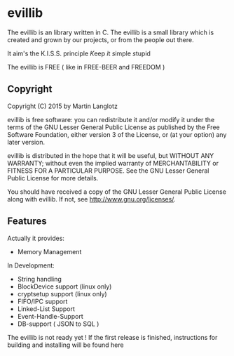 
# evillib
The evillib is an library written in C.
The evillib is a small library which is created and grown by our projects, or from the people out there.

It aim's the K.I.S.S. principle
*K*eep
*i*t
*s*imple
*s*tupid

The evillib is FREE ( like in FREE-BEER and FREEDOM )


## Copyright
Copyright (C) 2015  by Martin Langlotz

evillib is free software: you can redistribute it and/or modify
it under the terms of the GNU Lesser General Public License as published by
the Free Software Foundation, either version 3 of the License, or
(at your option) any later version.

evillib is distributed in the hope that it will be useful,
but WITHOUT ANY WARRANTY; without even the implied warranty of
MERCHANTABILITY or FITNESS FOR A PARTICULAR PURPOSE.  See the
GNU Lesser General Public License for more details.

You should have received a copy of the GNU Lesser General Public License
along with evillib.  If not, see <http://www.gnu.org/licenses/>.


## Features
Actually it provides:
* Memory Management

In Development:
* String handling
* BlockDevice support (linux only)
* cryptsetup support (linux only)
* FIFO/IPC support
* Linked-List Support
* Event-Handle-Support
* DB-support ( JSON to SQL )

The evillib is not ready yet ! If the first release is finished, instructions for building and installing will be found here
